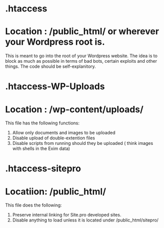 # .htaccess
# Location : /public_html/ or wherever your Wordpress root is.
This is meant to go into the root of your Wordpress website.  The idea is to block as much as possible in terms of bad bots, certain exploits and other things.
The code should be self-explanitory.

# .htaccess-WP-Uploads
# Location : /wp-content/uploads/
This file has the following functions:
1.  Allow only documents and images to be uploaded
2.  Disable upload of double-extention files
3.  Disable scripts from running should they be uploaded ( think images with shells in the Exim data)

# .htaccess-sitepro
# Locatiion: /public_html/
This file does the following:
1. Preserve internal linking for Site.pro developed sites.
2. Disable anything to load unless it is located under /public_html/sitepro/ 
